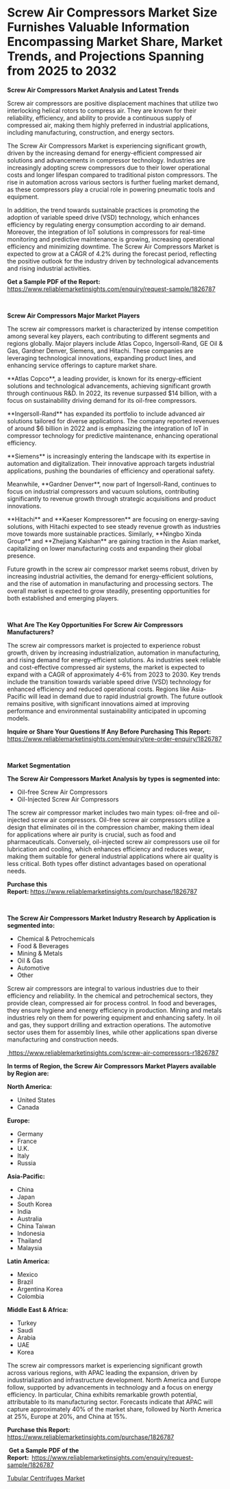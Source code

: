 <p><h1>Screw Air Compressors Market Size Furnishes Valuable Information Encompassing Market Share, Market Trends, and Projections Spanning from 2025 to 2032</h1></p><p><strong>Screw Air Compressors Market Analysis and Latest Trends</strong></p>
<p><p>Screw air compressors are positive displacement machines that utilize two interlocking helical rotors to compress air. They are known for their reliability, efficiency, and ability to provide a continuous supply of compressed air, making them highly preferred in industrial applications, including manufacturing, construction, and energy sectors. </p><p>The Screw Air Compressors Market is experiencing significant growth, driven by the increasing demand for energy-efficient compressed air solutions and advancements in compressor technology. Industries are increasingly adopting screw compressors due to their lower operational costs and longer lifespan compared to traditional piston compressors. The rise in automation across various sectors is further fueling market demand, as these compressors play a crucial role in powering pneumatic tools and equipment.</p><p>In addition, the trend towards sustainable practices is promoting the adoption of variable speed drive (VSD) technology, which enhances efficiency by regulating energy consumption according to air demand. Moreover, the integration of IoT solutions in compressors for real-time monitoring and predictive maintenance is growing, increasing operational efficiency and minimizing downtime. The Screw Air Compressors Market is expected to grow at a CAGR of 4.2% during the forecast period, reflecting the positive outlook for the industry driven by technological advancements and rising industrial activities.</p></p>
<p><strong>Get a Sample PDF of the Report:&nbsp;</strong> <a href="https://www.reliablemarketinsights.com/enquiry/request-sample/1826787?utm_campaign=2311&utm_medium=2&utm_source=Github&utm_content=ia&utm_term=22022025&utm_id=screw-air-compressors">https://www.reliablemarketinsights.com/enquiry/request-sample/1826787</a></p>
<p>&nbsp;</p>
<p><strong>Screw Air Compressors Major Market Players</strong></p>
<p><p>The screw air compressors market is characterized by intense competition among several key players, each contributing to different segments and regions globally. Major players include Atlas Copco, Ingersoll-Rand, GE Oil & Gas, Gardner Denver, Siemens, and Hitachi. These companies are leveraging technological innovations, expanding product lines, and enhancing service offerings to capture market share.</p><p>**Atlas Copco**, a leading provider, is known for its energy-efficient solutions and technological advancements, achieving significant growth through continuous R&D. In 2022, its revenue surpassed $14 billion, with a focus on sustainability driving demand for its oil-free compressors.</p><p>**Ingersoll-Rand** has expanded its portfolio to include advanced air solutions tailored for diverse applications. The company reported revenues of around $6 billion in 2022 and is emphasizing the integration of IoT in compressor technology for predictive maintenance, enhancing operational efficiency.</p><p>**Siemens** is increasingly entering the landscape with its expertise in automation and digitalization. Their innovative approach targets industrial applications, pushing the boundaries of efficiency and operational safety.</p><p>Meanwhile, **Gardner Denver**, now part of Ingersoll-Rand, continues to focus on industrial compressors and vacuum solutions, contributing significantly to revenue growth through strategic acquisitions and product innovations.</p><p>**Hitachi** and **Kaeser Kompressoren** are focusing on energy-saving solutions, with Hitachi expected to see steady revenue growth as industries move towards more sustainable practices. Similarly, **Ningbo Xinda Group** and **Zhejiang Kaishan** are gaining traction in the Asian market, capitalizing on lower manufacturing costs and expanding their global presence.</p><p>Future growth in the screw air compressor market seems robust, driven by increasing industrial activities, the demand for energy-efficient solutions, and the rise of automation in manufacturing and processing sectors. The overall market is expected to grow steadily, presenting opportunities for both established and emerging players.</p></p>
<p>&nbsp;</p>
<p><strong>What Are The Key Opportunities For Screw Air Compressors Manufacturers?</strong></p>
<p><p>The screw air compressors market is projected to experience robust growth, driven by increasing industrialization, automation in manufacturing, and rising demand for energy-efficient solutions. As industries seek reliable and cost-effective compressed air systems, the market is expected to expand with a CAGR of approximately 4-6% from 2023 to 2030. Key trends include the transition towards variable speed drive (VSD) technology for enhanced efficiency and reduced operational costs. Regions like Asia-Pacific will lead in demand due to rapid industrial growth. The future outlook remains positive, with significant innovations aimed at improving performance and environmental sustainability anticipated in upcoming models.</p></p>
<p><strong>Inquire or Share Your Questions If Any Before Purchasing This Report:</strong> <a href="https://www.reliablemarketinsights.com/enquiry/pre-order-enquiry/1826787?utm_campaign=2311&utm_medium=2&utm_source=Github&utm_content=ia&utm_term=22022025&utm_id=screw-air-compressors">https://www.reliablemarketinsights.com/enquiry/pre-order-enquiry/1826787</a></p>
<p>&nbsp;</p>
<p><strong>Market Segmentation</strong></p>
<p><strong>The Screw Air Compressors Market Analysis by types is segmented into:</strong></p>
<p><ul><li>Oil-free Screw Air Compressors</li><li>Oil-Injected Screw Air Compressors</li></ul></p>
<p><p>The screw air compressor market includes two main types: oil-free and oil-injected screw air compressors. Oil-free screw air compressors utilize a design that eliminates oil in the compression chamber, making them ideal for applications where air purity is crucial, such as food and pharmaceuticals. Conversely, oil-injected screw air compressors use oil for lubrication and cooling, which enhances efficiency and reduces wear, making them suitable for general industrial applications where air quality is less critical. Both types offer distinct advantages based on operational needs.</p></p>
<p><strong>Purchase this Report:&nbsp;</strong><a href="https://www.reliablemarketinsights.com/purchase/1826787?utm_campaign=2311&utm_medium=2&utm_source=Github&utm_content=ia&utm_term=22022025&utm_id=screw-air-compressors">https://www.reliablemarketinsights.com/purchase/1826787</a></p>
<p>&nbsp;</p>
<p><strong>The Screw Air Compressors Market Industry Research by Application is segmented into:</strong></p>
<p><ul><li>Chemical & Petrochemicals</li><li>Food & Beverages</li><li>Mining & Metals</li><li>Oil & Gas</li><li>Automotive</li><li>Other</li></ul></p>
<p><p>Screw air compressors are integral to various industries due to their efficiency and reliability. In the chemical and petrochemical sectors, they provide clean, compressed air for process control. In food and beverages, they ensure hygiene and energy efficiency in production. Mining and metals industries rely on them for powering equipment and enhancing safety. In oil and gas, they support drilling and extraction operations. The automotive sector uses them for assembly lines, while other applications span diverse manufacturing and construction needs.</p></p>
<p><a href="https://www.reliablemarketinsights.com/screw-air-compressors-r1826787?utm_campaign=2311&utm_medium=2&utm_source=Github&utm_content=ia&utm_term=22022025&utm_id=screw-air-compressors">&nbsp;https://www.reliablemarketinsights.com/screw-air-compressors-r1826787</a></p>
<p><strong>In terms of Region, the Screw Air Compressors Market Players available by Region are:</strong></p>
<p>
    <p> <strong> North America: </strong>
        <ul>
            <li>United States</li>
            <li>Canada</li>
        </ul>
        </p> 
    <p> <strong> Europe: </strong>
        <ul>
            <li>Germany</li>
            <li>France</li>
            <li>U.K.</li>
            <li>Italy</li>
            <li>Russia</li>
        </ul>
        </p> 
    <p> <strong> Asia-Pacific: </strong>
        <ul>
            <li>China</li>
            <li>Japan</li>
            <li>South Korea</li>
            <li>India</li>
            <li>Australia</li>
            <li>China Taiwan</li>
            <li>Indonesia</li>
            <li>Thailand</li>
            <li>Malaysia</li>
        </ul>
        </p> 
    <p> <strong> Latin America: </strong>
        <ul>
            <li>Mexico</li>
            <li>Brazil</li>
            <li>Argentina Korea</li>
            <li>Colombia</li>
        </ul>
        </p> 
    <p> <strong> Middle East & Africa: </strong>
        <ul>
            <li>Turkey</li>
            <li>Saudi</li>
            <li>Arabia</li>
            <li>UAE</li>
            <li>Korea</li>
        </ul>
    </p>
    </p>
<p><p>The screw air compressors market is experiencing significant growth across various regions, with APAC leading the expansion, driven by industrialization and infrastructure development. North America and Europe follow, supported by advancements in technology and a focus on energy efficiency. In particular, China exhibits remarkable growth potential, attributable to its manufacturing sector. Forecasts indicate that APAC will capture approximately 40% of the market share, followed by North America at 25%, Europe at 20%, and China at 15%.</p></p>
<p><strong>Purchase this Report: </strong><a href="https://www.reliablemarketinsights.com/purchase/1826787?utm_campaign=2311&utm_medium=2&utm_source=Github&utm_content=ia&utm_term=22022025&utm_id=screw-air-compressors">https://www.reliablemarketinsights.com/purchase/1826787</a></p>
<p>&nbsp;<strong>Get a Sample PDF of the Report:&nbsp;&nbsp;</strong><a href="https://www.reliablemarketinsights.com/enquiry/request-sample/1826787?utm_campaign=2311&utm_medium=2&utm_source=Github&utm_content=ia&utm_term=22022025&utm_id=screw-air-compressors">https://www.reliablemarketinsights.com/enquiry/request-sample/1826787</a></p>
<p><strong></strong></p>
<p><p><a href="https://github.com/suleimannichelle7/Market-Research-Report-List-1/blob/main/tubular-centrifuges-market.md?utm_campaign=2311&utm_medium=2&utm_source=Github&utm_content=ia&utm_term=22022025&utm_id=screw-air-compressors">Tubular Centrifuges Market</a></p></p>